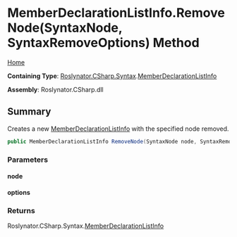 <a name="_Top"></a>

# MemberDeclarationListInfo\.RemoveNode\(SyntaxNode, SyntaxRemoveOptions\) Method

[Home](../../../../../README.md#_Top)

**Containing Type**: [Roslynator.CSharp.Syntax](../../README.md#_Top)\.[MemberDeclarationListInfo](../README.md#_Top)

**Assembly**: Roslynator\.CSharp\.dll

## Summary

Creates a new [MemberDeclarationListInfo](../README.md#_Top) with the specified node removed\.

```csharp
public MemberDeclarationListInfo RemoveNode(SyntaxNode node, SyntaxRemoveOptions options)
```

### Parameters

#### node

#### options

### Returns

Roslynator\.CSharp\.Syntax\.[MemberDeclarationListInfo](../README.md#_Top)

